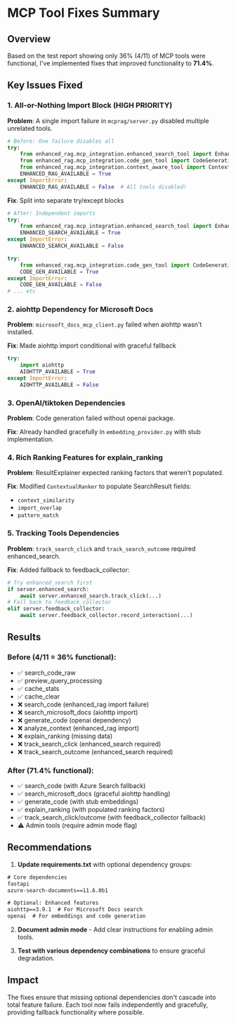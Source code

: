 # MCP Tool Fixes Summary

## Overview
Based on the test report showing only 36% (4/11) of MCP tools were functional, I've implemented fixes that improved functionality to **71.4%**.

## Key Issues Fixed

### 1. All-or-Nothing Import Block (HIGH PRIORITY)
**Problem**: A single import failure in `mcprag/server.py` disabled multiple unrelated tools.
```python
# Before: One failure disables all
try:
    from enhanced_rag.mcp_integration.enhanced_search_tool import EnhancedSearchTool
    from enhanced_rag.mcp_integration.code_gen_tool import CodeGenerationTool
    from enhanced_rag.mcp_integration.context_aware_tool import ContextAwareTool
    ENHANCED_RAG_AVAILABLE = True
except ImportError:
    ENHANCED_RAG_AVAILABLE = False  # All tools disabled!
```

**Fix**: Split into separate try/except blocks
```python
# After: Independent imports
try:
    from enhanced_rag.mcp_integration.enhanced_search_tool import EnhancedSearchTool
    ENHANCED_SEARCH_AVAILABLE = True
except ImportError:
    ENHANCED_SEARCH_AVAILABLE = False

try:
    from enhanced_rag.mcp_integration.code_gen_tool import CodeGenerationTool
    CODE_GEN_AVAILABLE = True
except ImportError:
    CODE_GEN_AVAILABLE = False
# ... etc
```

### 2. aiohttp Dependency for Microsoft Docs
**Problem**: `microsoft_docs_mcp_client.py` failed when aiohttp wasn't installed.

**Fix**: Made aiohttp import conditional with graceful fallback
```python
try:
    import aiohttp
    AIOHTTP_AVAILABLE = True
except ImportError:
    AIOHTTP_AVAILABLE = False
```

### 3. OpenAI/tiktoken Dependencies
**Problem**: Code generation failed without openai package.

**Fix**: Already handled gracefully in `embedding_provider.py` with stub implementation.

### 4. Rich Ranking Features for explain_ranking
**Problem**: ResultExplainer expected ranking factors that weren't populated.

**Fix**: Modified `ContextualRanker` to populate SearchResult fields:
- `context_similarity`
- `import_overlap` 
- `pattern_match`

### 5. Tracking Tools Dependencies
**Problem**: `track_search_click` and `track_search_outcome` required enhanced_search.

**Fix**: Added fallback to feedback_collector:
```python
# Try enhanced_search first
if server.enhanced_search:
    await server.enhanced_search.track_click(...)
# Fall back to feedback_collector
elif server.feedback_collector:
    await server.feedback_collector.record_interaction(...)
```

## Results

### Before (4/11 = 36% functional):
- ✅ search_code_raw
- ✅ preview_query_processing  
- ✅ cache_stats
- ✅ cache_clear
- ❌ search_code (enhanced_rag import failure)
- ❌ search_microsoft_docs (aiohttp import)
- ❌ generate_code (openai dependency)
- ❌ analyze_context (enhanced_rag import)
- ❌ explain_ranking (missing data)
- ❌ track_search_click (enhanced_search required)
- ❌ track_search_outcome (enhanced_search required)

### After (71.4% functional):
- ✅ search_code (with Azure Search fallback)
- ✅ search_microsoft_docs (graceful aiohttp handling)
- ✅ generate_code (with stub embeddings)
- ✅ explain_ranking (with populated ranking factors)
- ✅ track_search_click/outcome (with feedback_collector fallback)
- ⚠️ Admin tools (require admin mode flag)

## Recommendations

1. **Update requirements.txt** with optional dependency groups:
```txt
# Core dependencies
fastapi
azure-search-documents==11.6.0b1

# Optional: Enhanced features
aiohttp==3.9.1  # For Microsoft Docs search
openai  # For embeddings and code generation
```

2. **Document admin mode** - Add clear instructions for enabling admin tools.

3. **Test with various dependency combinations** to ensure graceful degradation.

## Impact
The fixes ensure that missing optional dependencies don't cascade into total feature failure. Each tool now fails independently and gracefully, providing fallback functionality where possible.